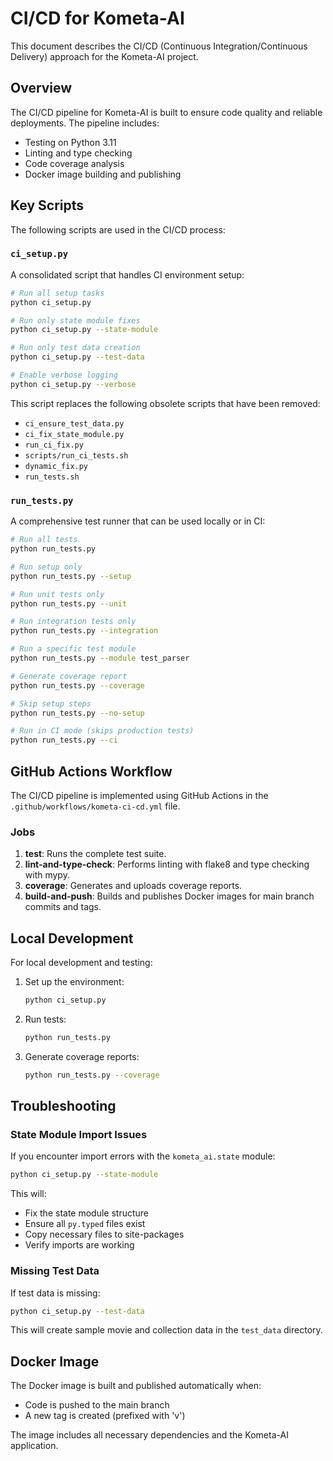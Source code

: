 # CI/CD for Kometa-AI

This document describes the CI/CD (Continuous Integration/Continuous Delivery) approach for the Kometa-AI project.

## Overview

The CI/CD pipeline for Kometa-AI is built to ensure code quality and reliable deployments. The pipeline includes:

- Testing on Python 3.11
- Linting and type checking
- Code coverage analysis
- Docker image building and publishing

## Key Scripts

The following scripts are used in the CI/CD process:

### `ci_setup.py`

A consolidated script that handles CI environment setup:

```bash
# Run all setup tasks
python ci_setup.py

# Run only state module fixes
python ci_setup.py --state-module

# Run only test data creation
python ci_setup.py --test-data

# Enable verbose logging
python ci_setup.py --verbose
```

This script replaces the following obsolete scripts that have been removed:
- `ci_ensure_test_data.py`
- `ci_fix_state_module.py`
- `run_ci_fix.py`
- `scripts/run_ci_tests.sh`
- `dynamic_fix.py`
- `run_tests.sh`

### `run_tests.py`

A comprehensive test runner that can be used locally or in CI:

```bash
# Run all tests
python run_tests.py

# Run setup only
python run_tests.py --setup

# Run unit tests only
python run_tests.py --unit

# Run integration tests only
python run_tests.py --integration

# Run a specific test module
python run_tests.py --module test_parser

# Generate coverage report
python run_tests.py --coverage

# Skip setup steps
python run_tests.py --no-setup

# Run in CI mode (skips production tests)
python run_tests.py --ci
```

## GitHub Actions Workflow

The CI/CD pipeline is implemented using GitHub Actions in the `.github/workflows/kometa-ci-cd.yml` file.

### Jobs

1. **test**: Runs the complete test suite.
2. **lint-and-type-check**: Performs linting with flake8 and type checking with mypy.
3. **coverage**: Generates and uploads coverage reports.
4. **build-and-push**: Builds and publishes Docker images for main branch commits and tags.

## Local Development

For local development and testing:

1. Set up the environment:
   ```bash
   python ci_setup.py
   ```

2. Run tests:
   ```bash
   python run_tests.py
   ```

3. Generate coverage reports:
   ```bash
   python run_tests.py --coverage
   ```

## Troubleshooting

### State Module Import Issues

If you encounter import errors with the `kometa_ai.state` module:

```bash
python ci_setup.py --state-module
```

This will:
- Fix the state module structure
- Ensure all `py.typed` files exist
- Copy necessary files to site-packages
- Verify imports are working

### Missing Test Data

If test data is missing:

```bash
python ci_setup.py --test-data
```

This will create sample movie and collection data in the `test_data` directory.

## Docker Image

The Docker image is built and published automatically when:
- Code is pushed to the main branch
- A new tag is created (prefixed with 'v')

The image includes all necessary dependencies and the Kometa-AI application.